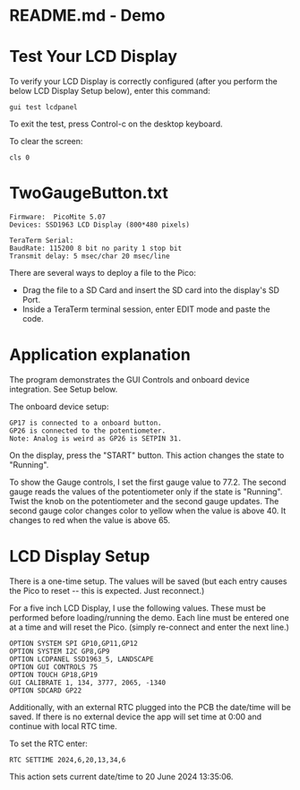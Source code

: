 # README.md - Demo

# Test Your LCD Display

To verify your LCD Display is correctly configured
(after you perform the below LCD Display Setup below),
enter this command:

```
gui test lcdpanel
```

To exit the test, press Control-c on the desktop keyboard.

To clear the screen:

```
cls 0
```

# TwoGaugeButton.txt

```
Firmware:  PicoMite 5.07
Devices: SSD1963 LCD Display (800*480 pixels)

TeraTerm Serial: 
BaudRate: 115200 8 bit no parity 1 stop bit
Transmit delay: 5 msec/char 20 msec/line
```

There are several ways to deploy a file to the Pico:
- Drag the file to a SD Card and insert the SD card into the display's SD Port.
- Inside a TeraTerm terminal session, enter EDIT mode and paste the code.

# Application explanation

The program demonstrates the GUI Controls and onboard device integration.  See Setup below.

The onboard device setup:
```
GP17 is connected to a onboard button.
GP26 is connected to the potentiometer.
Note: Analog is weird as GP26 is SETPIN 31.
```

On the display, press the "START" button. This action changes the state to "Running".

To show the Gauge controls, I set the first gauge value to 77.2.  The second gauge reads the values of the potentiometer only if the state is "Running".  Twist the knob on the potentiometer and the second gauge updates.  The second gauge color changes color to yellow when the value is above 40. It changes to red when the value is above 65.


# LCD Display Setup

There is a one-time setup.  The values will be saved (but each entry causes the Pico to reset -- this is expected.  Just reconnect.)

For a five inch LCD Display, I use the following values.
These must be performed before loading/running the demo.
Each line must be entered one at a time and will reset the Pico.
(simply re-connect and enter the next line.)

```
OPTION SYSTEM SPI GP10,GP11,GP12
OPTION SYSTEM I2C GP8,GP9
OPTION LCDPANEL SSD1963_5, LANDSCAPE
OPTION GUI CONTROLS 75
OPTION TOUCH GP18,GP19
GUI CALIBRATE 1, 134, 3777, 2065, -1340
OPTION SDCARD GP22
```

Additionally, with an external RTC plugged into the PCB the date/time will be saved.  If there is no external device the app will set time at 0:00 and continue with local RTC time.

To set the RTC enter:
```
RTC SETTIME 2024,6,20,13,34,6
```

This action sets current date/time to 20 June 2024 13:35:06.
